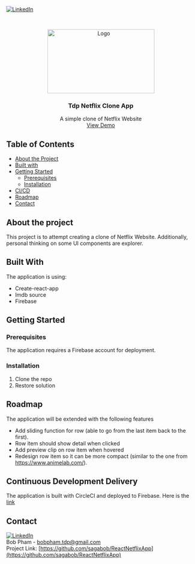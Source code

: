[![LinkedIn][linkedin-shield]][linkedin-url]

<!-- PROJECT LOGO -->
<br />
<p align="center">
  <a href="#">
    <img src="https://i.ibb.co/gb2tf3s/Tdp-logo-main.png" alt="Logo" width="285" height="170">
  </a>

  <h3 align="center">Tdp Netflix Clone App</h3>
  <p align="center">
    A simple clone of Netflix Website    
    <br />
    <a href="https://saga-netflix.web.app/" target="_blank">View Demo</a>  
  </p>
</p>


## Table of Contents

* [About the Project](#about-the-project)
* [Built with](#built-with)
* [Getting Started](#getting-started)
  * [Prerequisites](#Prerequisites)
  * [Installation](#Installation)
* [CI/CD](#continuous-development-delivery)
* [Roadmap](#roadmap)
* [Contact](#contact)

## About the project
This project is to attempt creating a clone of Netflix Website. Additionally, personal thinking on some UI components are explorer.   

## Built With
The application is using:
* Create-react-app
* Imdb source
* Firebase

## Getting Started
### Prerequisites
The application requires a Firebase account for deployment. 

### Installation
1. Clone the repo
2. Restore solution

## Roadmap
The application will be extended with the following features
* Add sliding function for row (able to go from the last item back to the first).
* Row item should show detail when clicked
* Add preview clip on row item when hovered
* Redesign row item so it can be more compact (similar to the one from https://www.animelab.com/).

## Continuous Development Delivery
The application is built with CircleCI and deployed to Firebase. Here is the [link](https://saga-netflix.web.app/) 

## Contact
[![LinkedIn][linkedin-shield]][linkedin-url]<br/>
Bob Pham - bobpham.tdp@gmail.com<br/>
Project Link: [https://github.com/sagabob/ReactNetflixApp](https://github.com/sagabob/ReactNetflixApp)

[linkedin-shield]: https://img.shields.io/badge/-LinkedIn-black.svg?style=flat-square&logo=linkedin&colorB=555
[linkedin-url]: https://www.linkedin.com/in/bob-pham-93937973/
[tdp-logo]: tdp-logo.png
